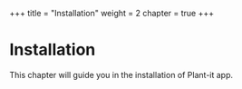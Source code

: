 +++
title = "Installation"
weight = 2
chapter = true
+++

# Installation
This chapter will guide you in the installation of Plant-it app.
